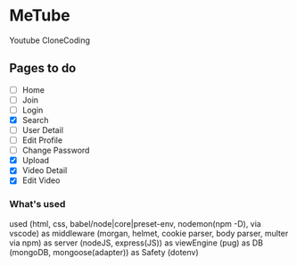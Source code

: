 # MeTube

Youtube CloneCoding

## Pages to do

- [ ] Home
- [ ] Join
- [ ] Login
- [x] Search
- [ ] User Detail
- [ ] Edit Profile
- [ ] Change Password
- [x] Upload
- [x] Video Detail
- [x] Edit Video

### What's used

used (html, css, babel/node|core|preset-env, nodemon(npm -D), via vscode)
as middleware (morgan, helmet, cookie parser, body parser, multer via npm)
as server (nodeJS, express(JS))
as viewEngine (pug)
as DB (mongoDB, mongoose(adapter))
as Safety (dotenv)
